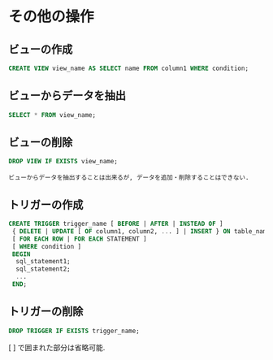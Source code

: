 # その他の操作

## ビューの作成

```sql
CREATE VIEW view_name AS SELECT name FROM column1 WHERE condition;
```

## ビューからデータを抽出

```sql
SELECT * FROM view_name;
```

## ビューの削除

```sql
DROP VIEW IF EXISTS view_name;
```

```{note}
ビューからデータを抽出することは出来るが, データを追加・削除することはできない.
```

## トリガーの作成

```sql
CREATE TRIGGER trigger_name [ BEFORE | AFTER | INSTEAD OF ]
 { DELETE | UPDATE [ OF column1, column2, ... ] | INSERT } ON table_name
 [ FOR EACH ROW | FOR EACH STATEMENT ]
 [ WHERE condition ]
 BEGIN
  sql_statement1;
  sql_statement2;
  ...
 END;
```

## トリガーの削除

```sql
DROP TRIGGER IF EXISTS trigger_name;
```

[ ] で囲まれた部分は省略可能.
